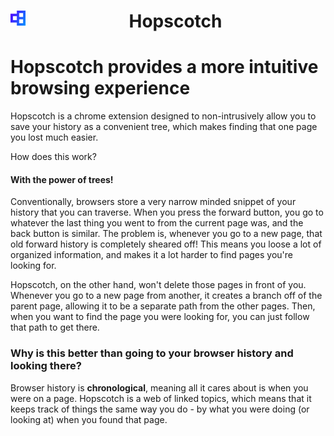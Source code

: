<h1 align="center">
	<span style="width: 50%;">
		<img alt="logo" src="assets/img/hopscotch-icon128.png" style="display: inline-block; float: left;" width=24px>
		<span>Hopscotch</span>
	</span>
</h1>

# Hopscotch provides a more intuitive browsing experience
Hopscotch is a chrome extension designed to non-intrusively allow you to save your history as a
convenient tree, which makes finding that one page you lost much easier.

How does this work?
#### With the power of trees!
Conventionally, browsers store a very narrow minded snippet of your history that you can traverse.
When you press the forward button, you go to whatever the last thing you went to from the current
page was, and the back button is similar. The problem is, whenever you go to a new page, that old
forward history is completely sheared off! This means you loose a lot of organized information,
and makes it a lot harder to find pages you're looking for.

Hopscotch, on the other hand, won't delete those pages in front of you. Whenever you go to a new
page from another, it creates a branch off of the parent page, allowing it to be a separate path
from the other pages. Then, when you want to find the page you were looking for, you can just
follow that path to get there.

### Why is this better than going to your browser history and looking there?
Browser history is **chronological**, meaning all it cares about is when you were on a page.
Hopscotch is a web of linked topics, which means that it keeps track of things the same way
you do - by what you were doing (or looking at) when you found that page.
